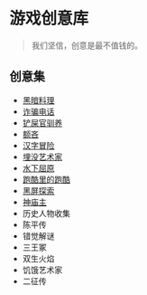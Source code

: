 # 游戏创意库

> 我们坚信，创意是最不值钱的。

## 创意集
- [黑暗料理](黑暗料理.md)
- [诈骗电话](诈骗电话.md)
- [铲屎官驯养](铲屎官驯养.md)
- [额吝](额吝.md)
- [汉字冒险](汉字冒险.md)
- [埋没艺术家](埋没艺术家.md)
- [水下屈原](水下屈原.md)
- [跑酷里的跑酷](跑酷里的跑酷.md)
- [黑屏探索](黑屏探索.md)
- [神庙主](神庙主.md)
- 历史人物收集
- 陈平传
- 错觉解谜
- 三王冢
- 双生火焰
- 饥饿艺术家
- 二征传
